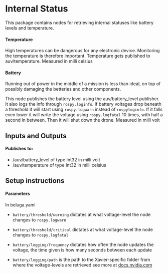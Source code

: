 # Internal Status

This package contains nodes for retrieving internal statuses like battery levels and temperature.

#### Temperature
High temperatures can be dangerous for any electronic device. Monitoring the temperature is therefore important. Temperature gets published to auv/temperature. Measured in milli celsius

#### Battery
Running out of power in the middle of a mission is less than ideal, on top of possibly damaging the betteries and other components.

This node publishes the battery level using the auv/battery_level publisher. It also logs the info through `rospy.loginfo`. If battery voltages drop beneath a threshold it will start using `rospy.logwarn` instead of `rospyloginfo`. If it falls even lower it will write the voltage using `rospy.logfatal` 10 times, with half a second in between. Then it will shut down the drone. Measured in milli volt

## Inputs and Outputs

#### Publishes to:
* /auv/battery_level of type Int32 in milli volt
* /auv/temperature of type Int32 in milli celsius

## Setup instructions

#### Parameters
In beluga.yaml

* `battery/threshold/warning` dictates at what voltage-level the node changes to `rospy.logwarn`

* `battery/threshold/critical` dictates at what voltage-level the node changes to `rospy.logfatal`

* `battery/logging/frequency` dictates how often the node updates the voltage, the time given is how many seconds between each update

* `battery/logging/path` is the path to the Xavier-specific folder from where the voltage-levels are retrieved see more at [docs.nvidia.com](https://docs.nvidia.com/jetson/l4t/index.html#page/Tegra%20Linux%20Driver%20Package%20Development%20Guide/power_management_jetson_xavier.html#wwpID0E0AG0HA)
